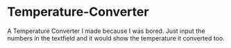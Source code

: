 # Temperature-Converter

A Temperature Converter I made because I was bored.
Just input the numbers in the textfield and it would show the temperature it converted too.
